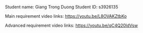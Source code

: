 Student name: Giang Trong Duong
Student ID: s3926135

Main requirement video links:
https://youtu.be/L8OVAKZtbKo

Advanced requirement video links:
https://youtu.be/qC4Q20ldVsw